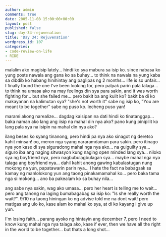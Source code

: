 ```yaml
---
author: admin
comments: true
date: 2005-11-08 15:00:00+00:00
layout: post
published: false
slug: day-34-rejuvenation
title: 'Day 34: Rejuvenation'
wordpress_id: 107
categories:
- code-review-on-life
- RIDE
---
```


malalim ako magisip lately... hindi ko sya mabura sa isip ko. since nabasa ko yung posts nawala ang gana ko sa buhay... to think na nawala na yung kaba sa dibdib ko habang hinihintay ang paglipas ng 2 months... life is so unfair... I finally found the one I've been looking for, pero palpak parin pala talaga... to think na umasa ako na may feelings din sya para sakin, and it was worth fighting for... but she failed me... pero bakit ba ang kulit ko? bakit ba di ko makayanan na kalimutan sya? "she's not worth it" sabe ng isip ko, "You are meant to be together" sabe ng puso ko. lecheng puso yan!

marami akong narealize... dagdag kaisipan na dati hindi ko tinatanggap... baka naman ako lang ang iisip na mahal din nya ako? pano kung pinipilit ko lang pala sya na isipin na mahal din nya ako?

ilang beses ko syang tinanong, pero hindi pa nya ako sinagot ng deretso kahit minsan! oo, meron nga syang nararamdaman para sakin. pero itinago nya yon kase di sya siguradong mahal nga nya ako... na guiguilty sya... siguro iba ang naging sitwasyon kung naging open minded lang sya... niloko sya ng boyfriend nya, pero nagbubulagbulagan sya... maybe mahal nga nya talaga ang boyfriend nya... dahil kahit anong gawing kabulastugan nung mokong na yun, papatawarin parin nya... I hate the fact na babagsak sa kamay ng manlolokong yun ang taong pinakamamahal ko... pero baka tama nga si mokong... ano ba pakealam ko sa buhay nila...

ang sabe nya sakin, wag ako umasa... pero her heart is telling me to wait... pero ang tanong na laging bumabagabag sa isip ko: "Is she really worth the wait?". 9/10 na taong hiningan ko ng advise told me na dont wait! pero matigas ang ulo ko, kase alam ko mahal ko sya, at di ko kayang i give up yun.

I'm losing faith... parang ayoko ng hintayin ang december 7, pero I need to know kung mahal nga nya talaga ako, kase if ever, then we have all the right in the world to be together... but thats a long shot...
